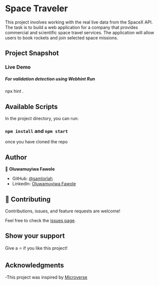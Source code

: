 # Space Traveler

This project involves working with the real live data from the SpaceX API. The task is to build a web application for a company that provides commercial and scientific space travel services. The application will allow users to book rockets and join selected space missions.

## Project Snapshot



### Live Demo



##### For validation detection using Webhint Run

npx hint .

## Available Scripts

In the project directory, you can run:

### `npm install` and `npm start`
once you have cloned the repo

## Author

👤 **Oluwamuyiwa Fawole**

- GitHub: [@samlorlah](https://github.com/samlorlah)
- LinkedIn: [Oluwamuyiwa Fawole](https://www.linkedin.com/in/muyiwa-fawole/)

## 🤝 Contributing

Contributions, issues, and feature requests are welcome!

Feel free to check the [issues page](https://github.com/samlorlah/space-traveler).

## Show your support

Give a ⭐️ if you like this project!

## Acknowledgments

-This project was inspired by [Microverse](https://www.microverse.org)